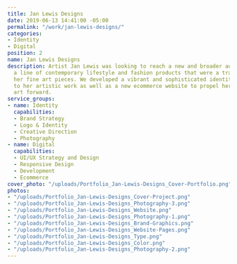 ```yaml
---
title: Jan Lewis Designs
date: 2019-06-13 14:41:00 -05:00
permalink: "/work/jan-lewis-designs/"
categories:
- Identity
- Digital
position: 2
name: Jan Lewis Designs
description: Artist Jan Lewis was looking to reach a new and broader audience by starting
  a line of contemporary lifestyle and fashion products that were a translation of
  her fine art pieces. We developed a vibrant and sophisticated identity with a nod
  to her artistic work as well as a new ecommerce website to propel her business and
  art forward.
service_groups:
- name: Identity
  capabilities:
  - Brand Strategy
  - Logo & Identity
  - Creative Direction
  - Photography
- name: Digital
  capabilities:
  - UI/UX Strategy and Design
  - Responsive Design
  - Development
  - Ecommerce
cover_photo: "/uploads/Portfolio_Jan-Lewis-Designs_Cover-Portfolio.png"
photos:
- "/uploads/Portfolio_Jan-Lewis-Designs_Cover-Project.png"
- "/uploads/Portfolio_Jan-Lewis-Designs_Photography-3.png"
- "/uploads/Portfolio_Jan-Lewis-Designs_Website.png"
- "/uploads/Portfolio_Jan-Lewis-Designs_Photography-1.png"
- "/uploads/Portfolio_Jan-Lewis-Designs_Brand-Graphics.png"
- "/uploads/Portfolio_Jan-Lewis-Designs_Website-Pages.png"
- "/uploads/Portfolio_Jan-Lewis-Designs_Type.png"
- "/uploads/Portfolio_Jan-Lewis-Designs_Color.png"
- "/uploads/Portfolio_Jan-Lewis-Designs_Photography-2.png"
---
```



